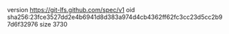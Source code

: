 version https://git-lfs.github.com/spec/v1
oid sha256:23fce3527dd2e4b6941d8d383a974d4cb4362ff62fc3cc23d5cc2b97d6f32976
size 3730

